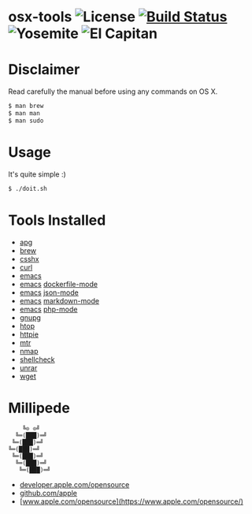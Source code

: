 # osx-tools ![License][license-img] [![Build Status][build-img]][build-url] ![Yosemite][10-10-img] ![El Capitan][10-11-img]

# Disclaimer

Read carefully the manual before using any commands on OS X.

```bash
$ man brew
$ man man
$ man sudo
```

# Usage

It's quite simple :)

```bash
$ ./doit.sh
```

# Tools Installed

- [apg](http://www.adel.nursat.kz/apg/)
- [brew](http://brew.sh/)
- [csshx](https://github.com/brockgr/csshx)
- [curl](https://curl.haxx.se/)
- [emacs](https://www.gnu.org/software/emacs/)
- [emacs](https://www.gnu.org/software/emacs/) [dockerfile-mode](https://github.com/spotify/dockerfile-mode)
- [emacs](https://www.gnu.org/software/emacs/) [json-mode](https://github.com/joshwnj/json-mode)
- [emacs](https://www.gnu.org/software/emacs/) [markdown-mode](http://jblevins.org/projects/markdown-mode/)
- [emacs](https://www.gnu.org/software/emacs/) [php-mode](https://github.com/ejmr/php-mode)
- [gnupg](https://www.gnupg.org/)
- [htop](http://hisham.hm/htop/)
- [httpie](http://httpie.org/)
- [mtr](https://www.bitwizard.nl/mtr/)
- [nmap](https://nmap.org/)
- [shellcheck](http://www.shellcheck.net)
- [unrar](http://www.rarlab.com)
- [wget](https://www.gnu.org/software/wget/)

# Millipede

```
    ╚⊙ ⊙╝
  ╚═(███)═╝
 ╚═(███)═╝
╚═(███)═╝
 ╚═(███)═╝
  ╚═(███)═╝
   ╚═(███)═╝
```

- [developer.apple.com/opensource](https://developer.apple.com/opensource/)
- [github.com/apple](https://github.com/apple)
- [www.apple.com/opensource](https://www.apple.com/opensource/)

[license-img]: https://img.shields.io/badge/license-ISC-blue.svg
[build-img]: https://travis-ci.org/rockyluke/osx-tools.svg?branch=master
[build-url]: https://travis-ci.org/rockyluke/osx-tools
[10-10-img]: https://img.shields.io/badge/osx-10.10-green.svg
[10-11-img]: https://img.shields.io/badge/osx-10.11-green.svg
